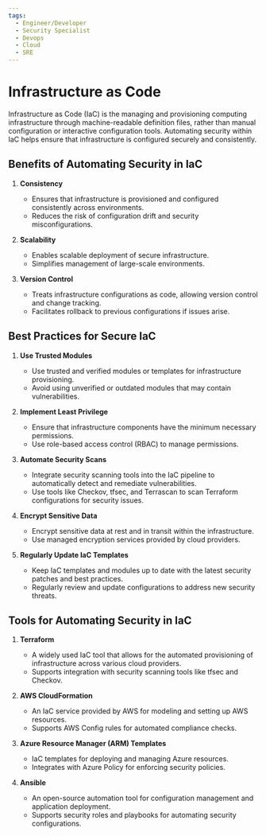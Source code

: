 ```yaml
---
tags:
  - Engineer/Developer
  - Security Specialist
  - Devops
  - Cloud
  - SRE
---
```


# Infrastructure as Code

Infrastructure as Code (IaC) is the managing and provisioning computing infrastructure through machine-readable definition files, rather than manual  configuration or interactive configuration tools. Automating security within IaC helps ensure that infrastructure is configured securely and consistently.

## Benefits of Automating Security in IaC

1. **Consistency**
   - Ensures that infrastructure is provisioned and configured consistently across environments.
   - Reduces the risk of configuration drift and security misconfigurations.

2. **Scalability**
   - Enables scalable deployment of secure infrastructure.
   - Simplifies management of large-scale environments.

3. **Version Control**
   - Treats infrastructure configurations as code, allowing version control and change tracking.
   - Facilitates rollback to previous configurations if issues arise.

## Best Practices for Secure IaC

1. **Use Trusted Modules**
   - Use trusted and verified modules or templates for infrastructure provisioning.
   - Avoid using unverified or outdated modules that may contain vulnerabilities.

2. **Implement Least Privilege**
   - Ensure that infrastructure components have the minimum necessary permissions.
   - Use role-based access control (RBAC) to manage permissions.

3. **Automate Security Scans**
   - Integrate security scanning tools into the IaC pipeline to automatically detect and remediate vulnerabilities.
   - Use tools like Checkov, tfsec, and Terrascan to scan Terraform configurations for security issues.

4. **Encrypt Sensitive Data**
   - Encrypt sensitive data at rest and in transit within the infrastructure.
   - Use managed encryption services provided by cloud providers.

5. **Regularly Update IaC Templates**
   - Keep IaC templates and modules up to date with the latest security patches and best practices.
   - Regularly review and update configurations to address new security threats.

## Tools for Automating Security in IaC

1. **Terraform**
   - A widely used IaC tool that allows for the automated provisioning of infrastructure across various cloud providers.
   - Supports integration with security scanning tools like tfsec and Checkov.

2. **AWS CloudFormation**
   - An IaC service provided by AWS for modeling and setting up AWS resources.
   - Supports AWS Config rules for automated compliance checks.

3. **Azure Resource Manager (ARM) Templates**
   - IaC templates for deploying and managing Azure resources.
   - Integrates with Azure Policy for enforcing security policies.

4. **Ansible**
   - An open-source automation tool for configuration management and application deployment.
   - Supports security roles and playbooks for automating security configurations.
